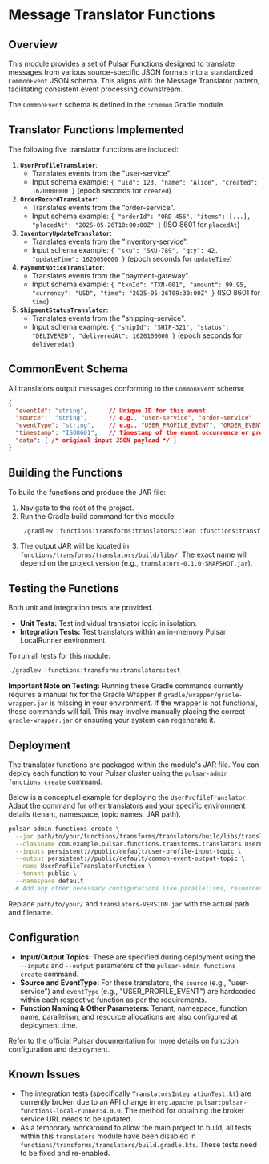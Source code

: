 # Message Translator Functions

## Overview

This module provides a set of Pulsar Functions designed to translate messages from various source-specific JSON formats into a standardized `CommonEvent` JSON schema. This aligns with the Message Translator pattern, facilitating consistent event processing downstream.

The `CommonEvent` schema is defined in the `:common` Gradle module.

## Translator Functions Implemented

The following five translator functions are included:

1.  **`UserProfileTranslator`**:
    *   Translates events from the "user-service".
    *   Input schema example: `{ "uid": 123, "name": "Alice", "created": 1620000000 }` (epoch seconds for `created`)
2.  **`OrderRecordTranslator`**:
    *   Translates events from the "order-service".
    *   Input schema example: `{ "orderId": "ORD-456", "items": [...], "placedAt": "2025-05-26T10:00:00Z" }` (ISO 8601 for `placedAt`)
3.  **`InventoryUpdateTranslator`**:
    *   Translates events from the "inventory-service".
    *   Input schema example: `{ "sku": "SKU-789", "qty": 42, "updateTime": 1620050000 }` (epoch seconds for `updateTime`)
4.  **`PaymentNoticeTranslator`**:
    *   Translates events from the "payment-gateway".
    *   Input schema example: `{ "txnId": "TXN-001", "amount": 99.95, "currency": "USD", "time": "2025-05-26T09:30:00Z" }` (ISO 8601 for `time`)
5.  **`ShipmentStatusTranslator`**:
    *   Translates events from the "shipping-service".
    *   Input schema example: `{ "shipId": "SHIP-321", "status": "DELIVERED", "deliveredAt": 1620100000 }` (epoch seconds for `deliveredAt`)

## CommonEvent Schema

All translators output messages conforming to the `CommonEvent` schema:

```json
{
  "eventId": "string",      // Unique ID for this event
  "source":  "string",      // e.g., "user-service", "order-service"
  "eventType": "string",    // e.g., "USER_PROFILE_EVENT", "ORDER_EVENT"
  "timestamp": "ISO8601",   // Timestamp of the event occurrence or processing
  "data": { /* original input JSON payload */ }
}
```

## Building the Functions

To build the functions and produce the JAR file:

1.  Navigate to the root of the project.
2.  Run the Gradle build command for this module:
    ```bash
    ./gradlew :functions:transforms:translators:clean :functions:transforms:translators:build
    ```
3.  The output JAR will be located in `functions/transforms/translators/build/libs/`. The exact name will depend on the project version (e.g., `translators-0.1.0-SNAPSHOT.jar`).

## Testing the Functions

Both unit and integration tests are provided.

*   **Unit Tests:** Test individual translator logic in isolation.
*   **Integration Tests:** Test translators within an in-memory Pulsar LocalRunner environment.

To run all tests for this module:

```bash
./gradlew :functions:transforms:translators:test
```

**Important Note on Testing:** Running these Gradle commands currently requires a manual fix for the Gradle Wrapper if `gradle/wrapper/gradle-wrapper.jar` is missing in your environment. If the wrapper is not functional, these commands will fail. This may involve manually placing the correct `gradle-wrapper.jar` or ensuring your system can regenerate it.

## Deployment

The translator functions are packaged within the module's JAR file. You can deploy each function to your Pulsar cluster using the `pulsar-admin functions create` command.

Below is a conceptual example for deploying the `UserProfileTranslator`. Adapt the command for other translators and your specific environment details (tenant, namespace, topic names, JAR path).

```bash
pulsar-admin functions create \
  --jar path/to/your/functions/transforms/translators/build/libs/translators-VERSION.jar \
  --classname com.example.pulsar.functions.transforms.translators.UserProfileTranslator \
  --inputs persistent://public/default/user-profile-input-topic \
  --output persistent://public/default/common-event-output-topic \
  --name UserProfileTranslatorFunction \
  --tenant public \
  --namespace default 
  # Add any other necessary configurations like parallelisms, resources, etc.
```

Replace `path/to/your/` and `translators-VERSION.jar` with the actual path and filename.

## Configuration

*   **Input/Output Topics:** These are specified during deployment using the `--inputs` and `--output` parameters of the `pulsar-admin functions create` command.
*   **Source and EventType:** For these translators, the `source` (e.g., "user-service") and `eventType` (e.g., "USER_PROFILE_EVENT") are hardcoded within each respective function as per the requirements.
*   **Function Naming & Other Parameters:** Tenant, namespace, function name, parallelism, and resource allocations are also configured at deployment time.

Refer to the official Pulsar documentation for more details on function configuration and deployment.

## Known Issues

- The integration tests (specifically `TranslatorsIntegrationTest.kt`) are currently broken due to an API change in `org.apache.pulsar:pulsar-functions-local-runner:4.0.0`. The method for obtaining the broker service URL needs to be updated.
- As a temporary workaround to allow the main project to build, all tests within this `translators` module have been disabled in `functions/transforms/translators/build.gradle.kts`. These tests need to be fixed and re-enabled.

